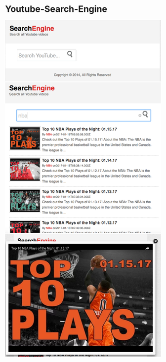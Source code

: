 # Youtube-Search-Engine

![Alt text](/screenshot/UI.png?raw=true "Start Page")
![Alt text](/screenshot/Search.png?raw=true "Searching")
![Alt text](/screenshot/result.png?raw=true "Result")
